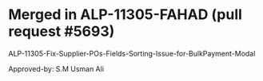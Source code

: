 # Merged in ALP-11305-FAHAD (pull request #5693)

ALP-11305-Fix-Supplier-POs-Fields-Sorting-Issue-for-BulkPayment-Modal

Approved-by: S.M Usman Ali
